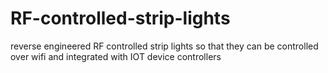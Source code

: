# RF-controlled-strip-lights
reverse engineered RF controlled strip lights so that they can be controlled over wifi and integrated with IOT device controllers
